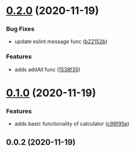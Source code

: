 # [0.2.0](https://github.com/azimqordoba/github-hooks-trial/compare/0.1.0...0.2.0) (2020-11-19)


### Bug Fixes

* update eslint message func ([b22152b](https://github.com/azimqordoba/github-hooks-trial/commit/b22152b26b47601b4e55ed250fb8a39c13b08b7f))


### Features

* adds addAll func ([1538f35](https://github.com/azimqordoba/github-hooks-trial/commit/1538f35222feece665285c769452e3f3c780cc1b))



# [0.1.0](https://github.com/azimqordoba/github-hooks-trial/compare/v0.0.2...0.1.0) (2020-11-19)


### Features

* adds basic functionality of calculator ([c98f95e](https://github.com/azimqordoba/github-hooks-trial/commit/c98f95e8601916c34d541b3a548426336c5de481))



## 0.0.2 (2020-11-19)



